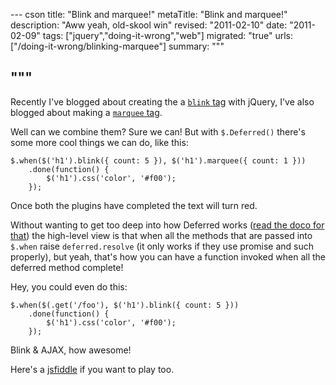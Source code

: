 --- cson
title: "Blink and marquee!"
metaTitle: "Blink and marquee!"
description: "Aww yeah, old-skool win"
revised: "2011-02-10"
date: "2011-02-09"
tags: ["jquery","doing-it-wrong","web"]
migrated: "true"
urls: ["/doing-it-wrong/blinking-marquee"]
summary: """

"""
---
Recently I've blogged about creating the a [`blink` tag][1] with jQuery, I've also blogged about making a [`marquee` tag][2].

Well can we combine them? Sure we can! But with `$.Deferred()` there's some more cool things we can do, like this:

    $.when($('h1').blink({ count: 5 }), $('h1').marquee({ count: 1 }))
        .done(function() {
            $('h1').css('color', '#f00');
        });

Once both the plugins have completed the text will turn red.

Without wanting to get too deep into how Deferred works ([read the doco for that][3]) the high-level view is that when all the methods that are passed into `$.when` raise `deferred.resolve` (it only works if they use promise and such properly), but yeah, that's how you can have a function invoked when all the deferred method complete!

Hey, you could even do this:

    $.when($(.get('/foo'), $('h1').blink({ count: 5 }))
        .done(function() {
            $('h1').css('color', '#f00');
        });

Blink & AJAX, how awesome!

Here's a [jsfiddle][4] if you want to play too.


  [1]: http://www.aaron-powell.com/doing-it-wrong/blink
  [2]: http://www.aaron-powell.com/doing-it-wrong/marquee
  [3]: http://api.jquery.com/category/deferred-object/
  [4]: http://jsfiddle.net/slace/C85VH/